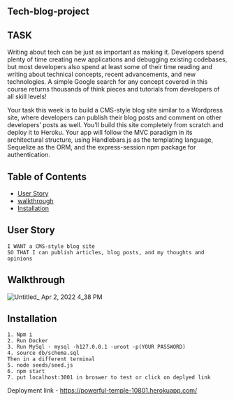 ## Tech-blog-project

## TASK
Writing about tech can be just as important as making it. Developers spend plenty of time creating new applications and debugging existing codebases, but most developers also spend at least some of their time reading and writing about technical concepts, recent advancements, and new technologies. A simple Google search for any concept covered in this course returns thousands of think pieces and tutorials from developers of all skill levels!

Your task this week is to build a CMS-style blog site similar to a Wordpress site, where developers can publish their blog posts and comment on other developers’ posts as well. You’ll build this site completely from scratch and deploy it to Heroku. Your app will follow the MVC paradigm in its architectural structure, using Handlebars.js as the templating language, Sequelize as the ORM, and the express-session npm package for authentication.

## Table of Contents
- [User Story](#user-story)
- [walkthrough](#walkthrough)
- [Installation](#installation)

## User Story

``` AS A developer who writes about tech
I WANT a CMS-style blog site
SO THAT I can publish articles, blog posts, and my thoughts and opinions

```

## Walkthrough 
![Untitled_ Apr 2, 2022 4_38 PM](https://user-images.githubusercontent.com/81389441/161391271-24d266fc-73ee-430f-bab6-680d9e7f3b04.gif)


## Installation

```
1. Npm i
2. Run Docker
3. Run MySql - mysql -h127.0.0.1 -uroot -p(YOUR PASSWORD)
4. source db/schema.sql
Then in a different terminal 
5. node seeds/seed.js
6. npm start
7. put localhost:3001 in broswer to test or click on deplyed link

```

Deployment link - https://powerful-temple-10801.herokuapp.com/
